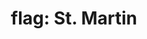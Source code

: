 ---
layout: flags
title: "flag: St. Martin"
emoji: flag_st_martin
permalink: 🇲🇫.html
image: assets/img/3moji/flag_st_martin.png
---